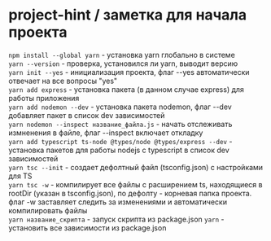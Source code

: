 # project-hint / заметка для начала проекта

 ```npm install --global yarn```  - установка yarn глобально в системе </br>
```yarn --version``` - проверка, установился ли yarn, выводит версию </br>
```yarn init --yes``` - инициализация проекта, флаг --yes автоматически отвечает на все вопросы "yes" </br>
```yarn add express``` - установка пакета (в данном случае express) для работы приложения </br>
```yarn add nodemon --dev``` - установка пакета nodemon, флаг --dev добавляет пакет в список dev зависимостей </br>
```yarn nodemon --inspect название_файла.js``` - начать отслеживать измненения в файле, флаг --inspect включает откладку </br>
```yarn add typescript ts-node @types/node @types/express --dev``` - установка пакетов для работы nodejs с typescript в список dev зависимостей </br>
```yarn tsc --init``` - создает дефолтный файл (tsconfig.json) с настройками для TS </br>
```yarn tsc -w``` - компилирует все файлы с расширением ts, находящиеся в rootDir (указан в tsconfig.json), по дефолту - корневая папка проекта. флаг -w заставляет следить за изменениями и автоматически компилировать файлы </br>
```yarn название_скрипта``` - запуск скрипта из package.json
```yarn``` - установить все зависимости из package.json
